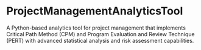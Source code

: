 # ProjectManagementAnalyticsTool
A Python-based analytics tool for project management that implements Critical Path Method (CPM) and Program Evaluation and Review Technique (PERT) with advanced statistical analysis and risk assessment capabilities.
